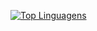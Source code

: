 [![Top Linguagens](https://github-readme-stats.vercel.app/api/top-langs/?username=paulohenryck&layout=compact)](https://github.com/paulohenryck/github-readme-stats)
